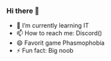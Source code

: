 ### Hi there 👋

- 🌱 I’m currently learning IT
- 📫 How to reach me: Discord()
- 😄 Favorit game Phasmophobia
- ⚡ Fun fact: Big noob


<!--
**Akino02/Akino02** is a ✨ _special_ ✨ repository because its `README.md` (this file) appears on your GitHub profile.

Here are some ideas to get you started:

- 🔭 I’m currently working on ...
- 👯 I’m looking to collaborate on ...
- 🤔 I’m looking for help with 
- 💬 Ask me about ...
-->
